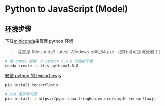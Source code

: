 # Python to JavaScript (Model)

## [环境](https://github.com/tensorflow/tfjs/tree/master/tfjs-converter)步骤

下载[miniconda](https://mirrors.tuna.tsinghua.edu.cn/anaconda/miniconda/)来管理 python 环境

> 注意是 Miniconda3-latest-Windows-x86_64.exe （这环境可是坑死我！）

```bash
# 用 conda 创建一个 python 3.6.8 的虚拟环境
conda create -n tfjs python=3.6.8
```

[安装 python 的 tensorflowjs](https://github.com/tensorflow/tfjs/tree/master/tfjs-converter#step-1-converting-a-tensorflow-savedmodel-tensorflow-hub-module-keras-hdf5-or-tfkeras-savedmodel-to-a-web-friendly-format)

```bash
pip install tensorflowjs
```

```bash
# pip 用清华的源
pip install -i https://pypi.tuna.tsinghua.edu.cn/simple tensorflowjs
```

